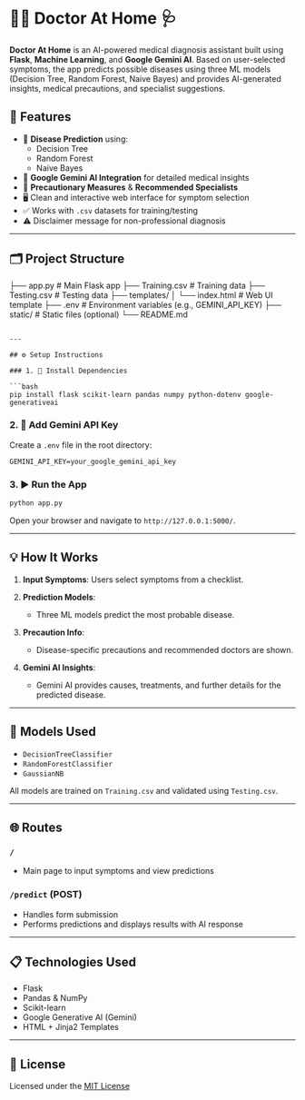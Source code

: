 
# 🧑‍⚕️ Doctor At Home 🩺

**Doctor At Home** is an AI-powered medical diagnosis assistant built using **Flask**, **Machine Learning**, and **Google Gemini AI**. Based on user-selected symptoms, the app predicts possible diseases using three ML models (Decision Tree, Random Forest, Naive Bayes) and provides AI-generated insights, medical precautions, and specialist suggestions.


## 🚀 Features

- 🧠 **Disease Prediction** using:
  - Decision Tree
  - Random Forest
  - Naive Bayes
- 🤖 **Google Gemini AI Integration** for detailed medical insights
- 🧾 **Precautionary Measures** & **Recommended Specialists**
- 🖥️ Clean and interactive web interface for symptom selection
- ✅ Works with `.csv` datasets for training/testing
- ⚠ Disclaimer message for non-professional diagnosis

---

## 🗂️ Project Structure

├── app.py                      # Main Flask app
├── Training.csv                # Training data
├── Testing.csv                 # Testing data
├── templates/
│   └── index.html              # Web UI template
├── .env                        # Environment variables (e.g., GEMINI\_API\_KEY)
├── static/                     # Static files (optional)
└── README.md

````

---

## ⚙️ Setup Instructions

### 1. 🔧 Install Dependencies

```bash
pip install flask scikit-learn pandas numpy python-dotenv google-generativeai
````

### 2. 🔑 Add Gemini API Key

Create a `.env` file in the root directory:

```
GEMINI_API_KEY=your_google_gemini_api_key
```

### 3. ▶️ Run the App

```bash
python app.py
```

Open your browser and navigate to `http://127.0.0.1:5000/`.

---

## 💡 How It Works

1. **Input Symptoms**: Users select symptoms from a checklist.
2. **Prediction Models**:

   * Three ML models predict the most probable disease.
3. **Precaution Info**:

   * Disease-specific precautions and recommended doctors are shown.
4. **Gemini AI Insights**:

   * Gemini AI provides causes, treatments, and further details for the predicted disease.

---

## 🧠 Models Used

* `DecisionTreeClassifier`
* `RandomForestClassifier`
* `GaussianNB`

All models are trained on `Training.csv` and validated using `Testing.csv`.

---

## 🌐 Routes

### `/`

* Main page to input symptoms and view predictions

### `/predict` (POST)

* Handles form submission
* Performs predictions and displays results with AI response

---

## 📋 Technologies Used

* Flask
* Pandas & NumPy
* Scikit-learn
* Google Generative AI (Gemini)
* HTML + Jinja2 Templates

---

## 📄 License

Licensed under the [MIT License](LICENSE)



